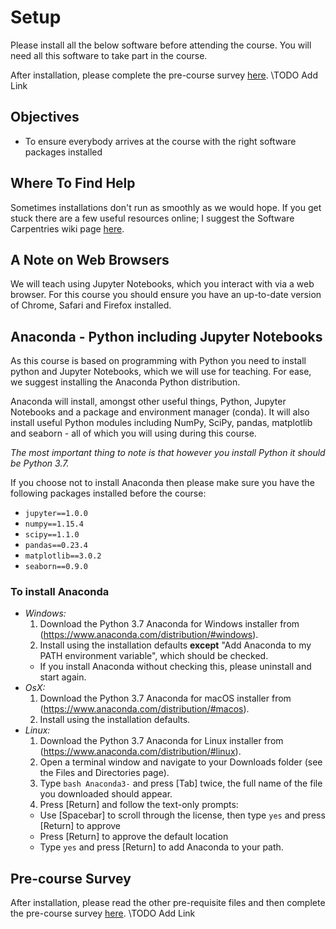 # Setup

Please install all the below software before attending the course. You will need all this software to take part in the course.

After installation, please complete the pre-course survey [here](https://mysurvey.com). \\TODO Add Link

## Objectives

* To ensure everybody arrives at the course with the right software packages installed

## Where To Find Help

Sometimes installations don't run as smoothly as we would hope. If you get stuck there are a few useful resources online; I suggest the Software Carpentries wiki page [here](https://github.com/carpentries/workshop-template/wiki/Configuration-Problems-and-Solutions).

## A Note on Web Browsers

We will teach using Jupyter Notebooks, which you interact with via a web browser. For this course you should ensure you have an up-to-date version of Chrome, Safari and Firefox installed.

## Anaconda - Python including Jupyter Notebooks

As this course is based on programming with Python you need to install python and Jupyter Notebooks, which we will use for teaching. For ease, we suggest installing the Anaconda Python distribution.

Anaconda will install, amongst other useful things, Python, Jupyter Notebooks and a package and environment manager (conda). It will also install useful Python modules including NumPy, SciPy, pandas, matplotlib and seaborn - all of which you will using during this course.

*The most important thing to note is that however you install Python it should be Python 3.7.*

If you choose not to install Anaconda then please make sure you have the following packages installed before the course:

* `jupyter==1.0.0`
* `numpy==1.15.4`
* `scipy==1.1.0`
* `pandas==0.23.4`
* `matplotlib==3.0.2`
* `seaborn==0.9.0`

### To install Anaconda

* *Windows:*
  1. Download the Python 3.7 Anaconda for Windows installer from (https://www.anaconda.com/distribution/#windows).
  2. Install using the installation defaults **except** "Add Anaconda to my PATH environment variable", which should be checked.
    * If you install Anaconda without checking this, please uninstall and start again.
* *OsX:*
  1. Download the Python 3.7 Anaconda for macOS installer from (https://www.anaconda.com/distribution/#macos).
  2. Install using the installation defaults.
* *Linux:*
  1. Download the Python 3.7 Anaconda for Linux installer from (https://www.anaconda.com/distribution/#linux).
  2. Open a terminal window and navigate to your Downloads folder (see the Files and Directories page).
  3. Type `bash Anaconda3-` and press [Tab] twice, the full name of the file you downloaded should appear.
  4. Press [Return] and follow the text-only prompts:
    * Use [Spacebar] to scroll through the license, then type `yes` and press [Return] to approve
    * Press [Return] to approve the default location
    * Type `yes` and press [Return] to add Anaconda to your path.

## Pre-course Survey

After installation, please read the other pre-requisite files and then complete the pre-course survey [here](https://mysurvey.com). \\TODO Add Link
